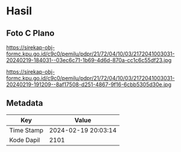 # Hasil

## Foto C Plano

https://sirekap-obj-formc.kpu.go.id/c9c0/pemilu/pdpr/21/72/04/10/03/2172041003031-20240219-184031--03ec6c71-1b69-4d6d-870a-cc1c6c55df23.jpg

https://sirekap-obj-formc.kpu.go.id/c9c0/pemilu/pdpr/21/72/04/10/03/2172041003031-20240219-191209--8af17508-d251-4867-9f16-6cbb5305d30e.jpg


## Metadata

| Key        | Value               |
| ---------- | ------------------- |
| Time Stamp | 2024-02-19 20:03:14 |
| Kode Dapil | 2101                |



